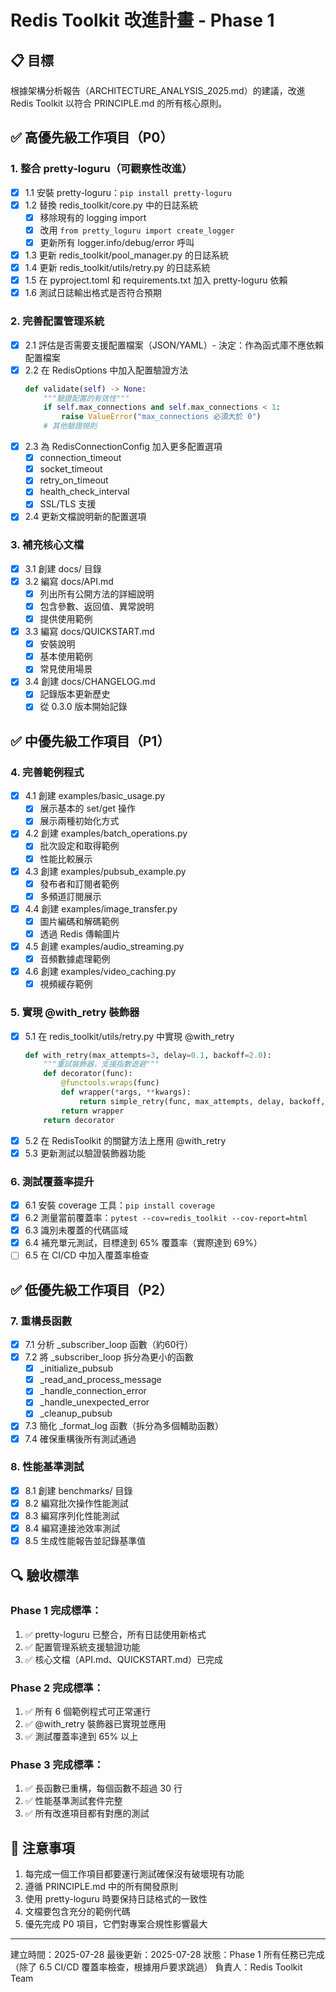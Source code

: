 # Redis Toolkit 改進計畫 - Phase 1

## 📋 目標
根據架構分析報告（ARCHITECTURE_ANALYSIS_2025.md）的建議，改進 Redis Toolkit 以符合 PRINCIPLE.md 的所有核心原則。

## ✅ 高優先級工作項目（P0）

### 1. 整合 pretty-loguru（可觀察性改進）
- [x] 1.1 安裝 pretty-loguru：`pip install pretty-loguru`
- [x] 1.2 替換 redis_toolkit/core.py 中的日誌系統
  - [x] 移除現有的 logging import
  - [x] 改用 `from pretty_loguru import create_logger`
  - [x] 更新所有 logger.info/debug/error 呼叫
- [x] 1.3 更新 redis_toolkit/pool_manager.py 的日誌系統
- [x] 1.4 更新 redis_toolkit/utils/retry.py 的日誌系統
- [x] 1.5 在 pyproject.toml 和 requirements.txt 加入 pretty-loguru 依賴
- [x] 1.6 測試日誌輸出格式是否符合預期

### 2. 完善配置管理系統
- [x] 2.1 評估是否需要支援配置檔案（JSON/YAML）- 決定：作為函式庫不應依賴配置檔案
- [x] 2.2 在 RedisOptions 中加入配置驗證方法
  ```python
  def validate(self) -> None:
      """驗證配置的有效性"""
      if self.max_connections and self.max_connections < 1:
          raise ValueError("max_connections 必須大於 0")
      # 其他驗證規則
  ```
- [x] 2.3 為 RedisConnectionConfig 加入更多配置選項
  - [x] connection_timeout
  - [x] socket_timeout
  - [x] retry_on_timeout
  - [x] health_check_interval
  - [x] SSL/TLS 支援
- [x] 2.4 更新文檔說明新的配置選項

### 3. 補充核心文檔
- [x] 3.1 創建 docs/ 目錄
- [x] 3.2 編寫 docs/API.md
  - [x] 列出所有公開方法的詳細說明
  - [x] 包含參數、返回值、異常說明
  - [x] 提供使用範例
- [x] 3.3 編寫 docs/QUICKSTART.md
  - [x] 安裝說明
  - [x] 基本使用範例
  - [x] 常見使用場景
- [x] 3.4 創建 docs/CHANGELOG.md
  - [x] 記錄版本更新歷史
  - [x] 從 0.3.0 版本開始記錄

## ✅ 中優先級工作項目（P1）

### 4. 完善範例程式
- [x] 4.1 創建 examples/basic_usage.py
  - [x] 展示基本的 set/get 操作
  - [x] 展示兩種初始化方式
- [x] 4.2 創建 examples/batch_operations.py
  - [x] 批次設定和取得範例
  - [x] 性能比較展示
- [x] 4.3 創建 examples/pubsub_example.py
  - [x] 發布者和訂閱者範例
  - [x] 多頻道訂閱展示
- [x] 4.4 創建 examples/image_transfer.py
  - [x] 圖片編碼和解碼範例
  - [x] 透過 Redis 傳輸圖片
- [x] 4.5 創建 examples/audio_streaming.py
  - [x] 音頻數據處理範例
- [x] 4.6 創建 examples/video_caching.py
  - [x] 視頻緩存範例

### 5. 實現 @with_retry 裝飾器
- [x] 5.1 在 redis_toolkit/utils/retry.py 中實現 @with_retry
  ```python
  def with_retry(max_attempts=3, delay=0.1, backoff=2.0):
      """重試裝飾器，支援指數退避"""
      def decorator(func):
          @functools.wraps(func)
          def wrapper(*args, **kwargs):
              return simple_retry(func, max_attempts, delay, backoff, *args, **kwargs)
          return wrapper
      return decorator
  ```
- [x] 5.2 在 RedisToolkit 的關鍵方法上應用 @with_retry
- [x] 5.3 更新測試以驗證裝飾器功能

### 6. 測試覆蓋率提升
- [x] 6.1 安裝 coverage 工具：`pip install coverage`
- [x] 6.2 測量當前覆蓋率：`pytest --cov=redis_toolkit --cov-report=html`
- [x] 6.3 識別未覆蓋的代碼區域
- [x] 6.4 補充單元測試，目標達到 65% 覆蓋率（實際達到 69%）
- [ ] 6.5 在 CI/CD 中加入覆蓋率檢查

## ✅ 低優先級工作項目（P2）

### 7. 重構長函數
- [x] 7.1 分析 _subscriber_loop 函數（約60行）
- [x] 7.2 將 _subscriber_loop 拆分為更小的函數
  - [x] _initialize_pubsub
  - [x] _read_and_process_message
  - [x] _handle_connection_error
  - [x] _handle_unexpected_error
  - [x] _cleanup_pubsub
- [x] 7.3 簡化 _format_log 函數（拆分為多個輔助函數）
- [x] 7.4 確保重構後所有測試通過

### 8. 性能基準測試
- [x] 8.1 創建 benchmarks/ 目錄
- [x] 8.2 編寫批次操作性能測試
- [x] 8.3 編寫序列化性能測試
- [x] 8.4 編寫連接池效率測試
- [x] 8.5 生成性能報告並記錄基準值

## 🔍 驗收標準

### Phase 1 完成標準：
1. ✅ pretty-loguru 已整合，所有日誌使用新格式
2. ✅ 配置管理系統支援驗證功能
3. ✅ 核心文檔（API.md、QUICKSTART.md）已完成

### Phase 2 完成標準：
1. ✅ 所有 6 個範例程式可正常運行
2. ✅ @with_retry 裝飾器已實現並應用
3. ✅ 測試覆蓋率達到 65% 以上

### Phase 3 完成標準：
1. ✅ 長函數已重構，每個函數不超過 30 行
2. ✅ 性能基準測試套件完整
3. ✅ 所有改進項目都有對應的測試

## 📝 注意事項

1. 每完成一個工作項目都要運行測試確保沒有破壞現有功能
2. 遵循 PRINCIPLE.md 中的所有開發原則
3. 使用 pretty-loguru 時要保持日誌格式的一致性
4. 文檔要包含充分的範例代碼
5. 優先完成 P0 項目，它們對專案合規性影響最大

---
建立時間：2025-07-28
最後更新：2025-07-28
狀態：Phase 1 所有任務已完成（除了 6.5 CI/CD 覆蓋率檢查，根據用戶要求跳過）
負責人：Redis Toolkit Team